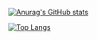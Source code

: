[![Anurag's GitHub stats](https://github-readme-stats.vercel.app/api?username=CHCAT1320&count_private=true)](https://github.com/anuraghazra/github-readme-stats)

[![Top Langs](https://github-readme-stats.vercel.app/api/top-langs/?username=CHCAT1320)](https://github.com/anuraghazra/github-readme-stats)
